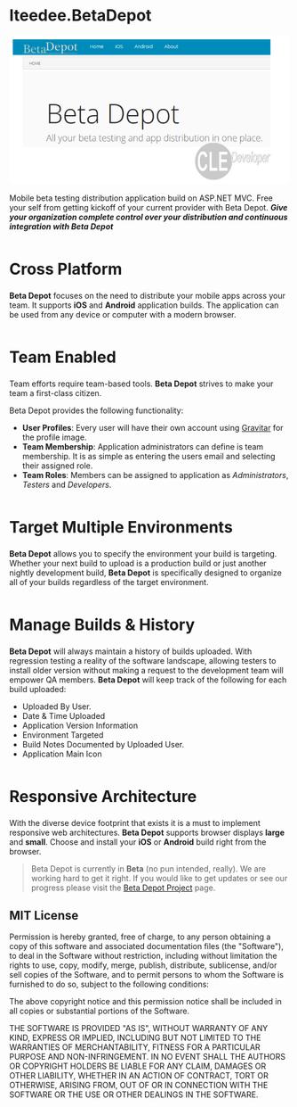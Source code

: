 Iteedee.BetaDepot
=================
![Beta Depot](./Resources/Beta_Depot_Blog_Feature.png)

Mobile beta testing distribution application build on ASP.NET MVC. Free your self from getting kickoff of your current provider with Beta Depot.
***Give your organization complete control over your distribution and continuous integration with Beta Depot***

# <span data-icon="&#xe02d;" style="font-size:40px;color:#008CBA;"></span> Cross Platform

**Beta Depot** focuses on the need to distribute your mobile apps across your team. It supports **iOS** and **Android** application builds. The application can be used from any device or computer with a modern browser.

# <span data-icon="&#xe071;" style="font-size:40px;color:#008CBA;"></span> Team Enabled

Team efforts require team-based tools. **Beta Depot** strives to make your team a first-class citizen.

Beta Depot provides the following functionality:

*   **User Profiles**: Every user will have their own account using [Gravitar][1] for the profile image.
*   **Team Membership**: Application administrators can define is team membership. It is as simple as entering the users email and selecting their assigned role.
*   **Team Roles**: Members can be assigned to application as *Administrators*, *Testers* and *Developers*. 

# <span data-icon="&#xe0ae;" style="font-size:40px;color:#008CBA;"></span> Target Multiple Environments

**Beta Depot** allows you to specify the environment your build is targeting. Whether your next build to upload is a production build or just another nightly development build, **Beta Depot** is specifically designed to organize all of your builds regardless of the target environment.

# <span data-icon="&#xe047;" style="font-size:40px;color:#008CBA;"></span> Manage Builds & History

**Beta Depot** will always maintain a history of builds uploaded. With regression testing a reality of the software landscape, allowing testers to install older version without making a request to the development team will empower QA members. **Beta Depot** will keep track of the following for each build uploaded:

*   Uploaded By User.
*   Date & Time Uploaded
*   Application Version Information
*   Environment Targeted
*   Build Notes Documented by Uploaded User.
*   Application Main Icon

# <span data-icon="&#xe055;" style="font-size:40px;color:#008CBA;"></span> Responsive Architecture

With the diverse device footprint that exists it is a must to implement responsive web architectures. **Beta Depot** supports browser displays **large** and **small**. Choose and install your **iOS** or **Android** build right from the browser.

> Beta Depot is currently in **Beta** (no pun intended, really). We are working hard to get it right. If you would like to get updates or see our progress please visit the [Beta Depot Project][2] page.

## MIT License

Permission is hereby granted, free of charge, to any person obtaining a copy
of this software and associated documentation files (the "Software"), to deal
in the Software without restriction, including without limitation the rights
to use, copy, modify, merge, publish, distribute, sublicense, and/or sell
copies of the Software, and to permit persons to whom the Software is
furnished to do so, subject to the following conditions:

The above copyright notice and this permission notice shall be included in
all copies or substantial portions of the Software.

THE SOFTWARE IS PROVIDED "AS IS", WITHOUT WARRANTY OF ANY KIND, EXPRESS OR
IMPLIED, INCLUDING BUT NOT LIMITED TO THE WARRANTIES OF MERCHANTABILITY,
FITNESS FOR A PARTICULAR PURPOSE AND NON-INFRINGEMENT. IN NO EVENT SHALL THE
AUTHORS OR COPYRIGHT HOLDERS BE LIABLE FOR ANY CLAIM, DAMAGES OR OTHER
LIABILITY, WHETHER IN AN ACTION OF CONTRACT, TORT OR OTHERWISE, ARISING FROM,
OUT OF OR IN CONNECTION WITH THE SOFTWARE OR THE USE OR OTHER DEALINGS IN
THE SOFTWARE.

 [1]: http://en.gravatar.com/
 [2]: http://blog.iteedee.com/projects/beta-depot/
